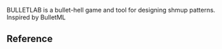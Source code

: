 BULLETLAB is a bullet-hell game and tool for designing shmup patterns.
Inspired by BulletML

## Reference